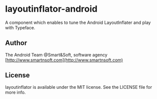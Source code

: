 # layoutinflator-android
A component which enables to tune the Android LayoutInflater and play with Typeface.

## Author

The Android Team @Smart&Soft, software agency [http://www.smartnsoft.com](http://www.smartnsoft.com)

## License

layoutinflator is available under the MIT license. See the LICENSE file for more info.


